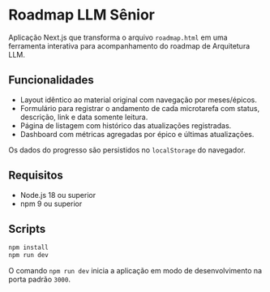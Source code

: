 # Roadmap LLM Sênior

Aplicação Next.js que transforma o arquivo `roadmap.html` em uma ferramenta interativa para acompanhamento do roadmap de Arquitetura LLM.

## Funcionalidades

- Layout idêntico ao material original com navegação por meses/épicos.
- Formulário para registrar o andamento de cada microtarefa com status, descrição, link e data somente leitura.
- Página de listagem com histórico das atualizações registradas.
- Dashboard com métricas agregadas por épico e últimas atualizações.

Os dados do progresso são persistidos no `localStorage` do navegador.

## Requisitos

- Node.js 18 ou superior
- npm 9 ou superior

## Scripts

```bash
npm install
npm run dev
```

O comando `npm run dev` inicia a aplicação em modo de desenvolvimento na porta padrão `3000`.
